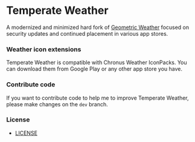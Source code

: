 # Temperate Weather

A modernized and minimized hard fork of [Geometric Weather](https://github.com/WangDaYeeeeee/GeometricWeather) focused on security updates and continued placement in various app stores.

### Weather icon extensions
Temperate Weather is compatible with Chronus Weather IconPacks. You can download them from Google Play or any other app store you have.

### Contribute code
If you want to contribute code to help me to improve Temperate Weather, please make changes on the `dev` branch.

### License
* [LICENSE](/LICENSE)
